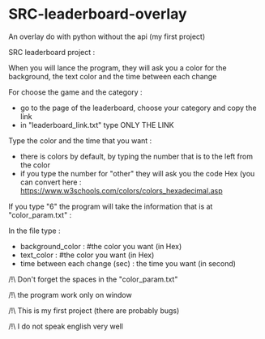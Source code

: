 # SRC-leaderboard-overlay
An overlay do with python without the api (my first project)

SRC leaderboard project :

When you will lance the program, they will ask you a color for the background, the text color and the time between each change

For choose the game and the category :
- go to the page of the leaderboard, choose your category and copy the link
- in "leaderboard_link.txt" type ONLY THE LINK

Type the color and the time that you want :
- there is colors by default, by typing the number that is to the left from the color
- if you type the number for "other" they will ask you the code Hex (you can convert here : https://www.w3schools.com/colors/colors_hexadecimal.asp

If you type "6" the program will take the information that is at "color_param.txt" :

In the file type :
- background_color : #the color you want (in Hex)                
- text_color : #the color you want (in Hex)                  
- time between each change (sec) : the time you want (in second) 

/!\ Don't forget the spaces in the "color_param.txt"

/!\ the program work only on window

/!\ This is my first project (there are probably bugs)
 
/!\ I do not speak english very well
